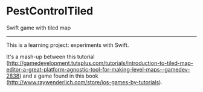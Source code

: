 PestControlTiled
================

Swift game with tiled map

---

This is a learning project: experiments with Swift. 

It's a mash-up between this tutorial (http://gamedevelopment.tutsplus.com/tutorials/introduction-to-tiled-map-editor-a-great-platform-agnostic-tool-for-making-level-maps--gamedev-2838) and a game found in this book (http://www.raywenderlich.com/store/ios-games-by-tutorials).
